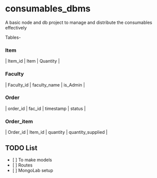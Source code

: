 # consumables_dbms
A basic node and db project  to manage and distribute the consumables effectively

Tables- 
### Item
| Item_id | Item | Quantity | 
### Faculty
| Faculty_id | faculty_name | is_Admin | 
### Order 
| order_id | fac_id | timestamp | status | 
### Order_item 
| Order_id | Item_id | quantity | quantity_supplied |

## TODO List 
- \[ ] To make models
- \[ ] Routes 
- \[ ] MongoLab setup 

